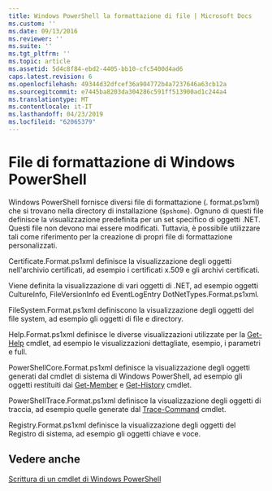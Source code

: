 ```yaml
---
title: Windows PowerShell la formattazione di file | Microsoft Docs
ms.custom: ''
ms.date: 09/13/2016
ms.reviewer: ''
ms.suite: ''
ms.tgt_pltfrm: ''
ms.topic: article
ms.assetid: 5d4c8f84-ebd2-4405-bb10-cfc5400d4ad6
caps.latest.revision: 6
ms.openlocfilehash: 49344d32dfcef36a904772b4a7237646a63cb12a
ms.sourcegitcommit: e7445ba8203da304286c591ff513900ad1c244a4
ms.translationtype: MT
ms.contentlocale: it-IT
ms.lasthandoff: 04/23/2019
ms.locfileid: "62065379"
---
```

# <a name="windows-powershell-formatting-files"></a>File di formattazione di Windows PowerShell

Windows PowerShell fornisce diversi file di formattazione (. format.ps1xml) che si trovano nella directory di installazione (`$pshome`). Ognuno di questi file definisce la visualizzazione predefinita per un set specifico di oggetti .NET. Questi file non devono mai essere modificati. Tuttavia, è possibile utilizzare tali come riferimento per la creazione di propri file di formattazione personalizzati.

Certificate.Format.ps1xml definisce la visualizzazione degli oggetti nell'archivio certificati, ad esempio i certificati x.509 e gli archivi certificati.

Viene definita la visualizzazione di vari oggetti di .NET, ad esempio oggetti CultureInfo, FileVersionInfo ed EventLogEntry DotNetTypes.Format.ps1xml.

FileSystem.Format.ps1xml definiscono la visualizzazione degli oggetti del file system, ad esempio gli oggetti di file e directory.

Help.Format.ps1xml definisce le diverse visualizzazioni utilizzate per la [Get-Help](/powershell/module/Microsoft.PowerShell.Core/Get-Help) cmdlet, ad esempio le visualizzazioni dettagliate, esempio, i parametri e full.

PowerShellCore.Format.ps1xml definisce la visualizzazione degli oggetti generati dal cmdlet di sistema di Windows PowerShell, ad esempio gli oggetti restituiti dai [Get-Member](/powershell/module/Microsoft.PowerShell.Utility/Get-Member) e [Get-History](/powershell/module/Microsoft.PowerShell.Core/Get-History) cmdlet.

PowerShellTrace.Format.ps1xml definisce la visualizzazione degli oggetti di traccia, ad esempio quelle generate dal [Trace-Command](/powershell/module/Microsoft.PowerShell.Utility/Trace-Command) cmdlet.

Registry.Format.ps1xml definisce la visualizzazione degli oggetti del Registro di sistema, ad esempio gli oggetti chiave e voce.

## <a name="see-also"></a>Vedere anche

[Scrittura di un cmdlet di Windows PowerShell](../cmdlet/writing-a-windows-powershell-cmdlet.md)
